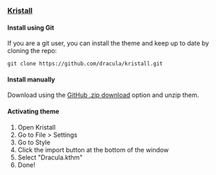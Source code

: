 ### [Kristall]([https://foobar.com](https://kristall.random-projects.net/))

#### Install using Git

If you are a git user, you can install the theme and keep up to date by cloning the repo:

    git clone https://github.com/dracula/kristall.git

#### Install manually

Download using the [GitHub .zip download](https://github.com/dracula/kristall/archive/master.zip) option and unzip them.

#### Activating theme

1. Open Kristall
2. Go to File > Settings
3. Go to Style
4. Click the import button at the bottom of the window
5. Select "Dracula.kthm"
6. Done!
